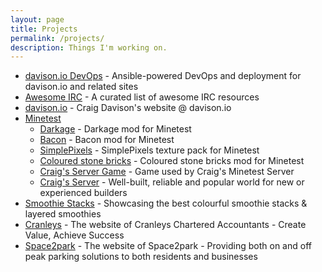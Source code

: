 ```yaml
---
layout: page
title: Projects
permalink: /projects/
description: Things I'm working on.
---
```


- [davison.io DevOps](/davison.io-devops/) - Ansible-powered DevOps and deployment for davison.io and related sites
- [Awesome IRC](/awesome-irc/) - A curated list of awesome IRC resources
- [davison.io](/davison.io/) - Craig Davison's website @ davison.io
- [Minetest](/minetest/)
  - [Darkage](/minetest/darkage/) - Darkage mod for Minetest
  - [Bacon](/minetest/bacon/) - Bacon mod for Minetest
  - [SimplePixels](/minetest/simplepixels/) - SimplePixels texture pack for Minetest
  - [Coloured stone bricks](/minetest/colouredstonebricks/) - Coloured stone bricks mod for Minetest
  - [Craig's Server Game](/minetest/craig-server_game/) - Game used by Craig's Minetest Server
  - [Craig's Server](/minetest/craig-server/) - Well-built, reliable and popular world for new or experienced builders
- [Smoothie Stacks](/smoothiestacks/) - Showcasing the best colourful smoothie stacks & layered smoothies
- [Cranleys](/cranleys/) - The website of Cranleys Chartered Accountants - Create Value, Achieve Success
- [Space2park](/space2park/) - The website of Space2park - Providing both on and off peak parking solutions to both residents and businesses
